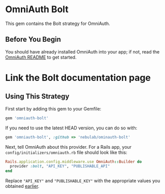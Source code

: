 # OmniAuth Bolt

This gem contains the Bolt strategy for OmniAuth.


## Before You Begin

You should have already installed OmniAuth into your app; if not, read the [OmniAuth README](https://github.com/omniauth/omniauth) to get started.

# Link the Bolt documentation page
## Using This Strategy

First start by adding this gem to your Gemfile:

```ruby
gem 'omniauth-bolt'
```

If you need to use the latest HEAD version, you can do so with:

```ruby
gem 'omniauth-bolt', :github => 'nebulab/ominauth-bolt'
```

Next, tell OmniAuth about this provider. For a Rails app, your `config/initializers/omniauth.rb` file should look like this:

```ruby
Rails.application.config.middleware.use OmniAuth::Builder do
  provider :bolt, "API_KEY", "PUBLISHABLE_API"
end
```

Replace `"API_KEY"` and `"PUBLISHABLE_KEY"` with the appropriate values you obtained [earlier](https://merchant.bolt.com/developers).
